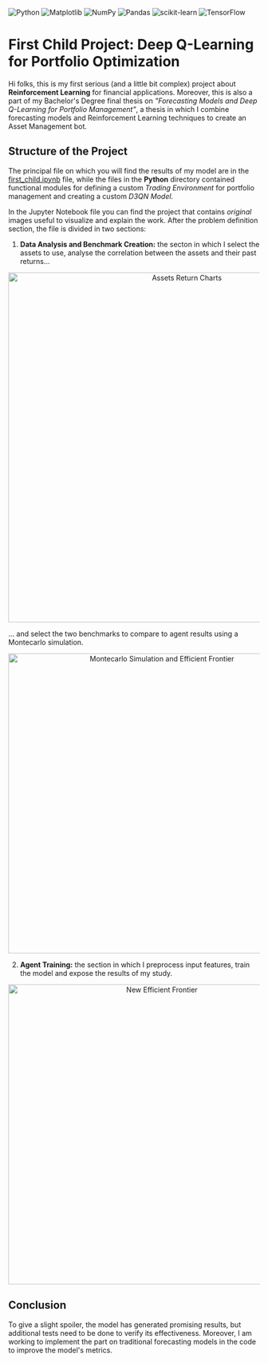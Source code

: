 ![Python](https://img.shields.io/badge/python-3.9.7-3670A0?style=for-the-badge&logo=python&logoColor=white&link=https%253A%252F%252Fimg.shields.io) ![Matplotlib](https://img.shields.io/badge/Matplotlib-3.9.1-%23ffffff.svg?style=for-the-badge&logo=Matplotlib&logoColor=black) ![NumPy](https://img.shields.io/badge/numpy-1.26.4-%23013243.svg?style=for-the-badge&logo=numpy&logoColor=white) ![Pandas](https://img.shields.io/badge/pandas-2.2.2-%23150458.svg?style=for-the-badge&logo=pandas&logoColor=white) ![scikit-learn](https://img.shields.io/badge/scikit--learn-1.5.1-%23F7931E.svg?style=for-the-badge&logo=scikit-learn&logoColor=white) ![TensorFlow](https://img.shields.io/badge/TensorFlow-2.17.0-%23FF6F00.svg?style=for-the-badge&logo=TensorFlow&logoColor=white)

# First Child Project: Deep Q-Learning for Portfolio Optimization
Hi folks, this is my first serious (and a little bit complex) project about __Reinforcement Learning__ for financial applications. Moreover, this is also a part of my Bachelor's Degree final thesis on _"Forecasting Models and Deep Q-Learning for Portfolio Management"_, a thesis in which I combine forecasting models and Reinforcement Learning techniques to create an Asset Management bot.

## Structure of the Project
The principal file on which you will find the results of my model are in the [first_child.ipynb](https://github.com/Axelio-Alison/first-child/blob/main/first_child.ipynb) file, while the files in the __Python__ directory contained functional modules for defining a custom _Trading Environment_ for portfolio management and creating a custom _D3QN Model_. 

In the Jupyter Notebook file you can find the project that contains _original_ images useful to visualize and explain the work. 
After the problem definition section, the file is divided in two sections:
1. __Data Analysis and Benchmark Creation:__ the secton in which I select the assets to use, analyse the correlation between the assets and their past returns...

<!-- [<img src="Assets Correlation Matrix.png" width="20"/>](https://github.com/user-attachments/assets/7b9f868d-7b77-45f2-bb1f-a4d99fa38aa9)
<p align="center">
  <img src="https://github.com/user-attachments/assets/7b9f868d-7b77-45f2-bb1f-a4d99fa38aa9" alt = "Assets Correlation Matrix" width="600px">
</p> -->

<p align="center">
  <img src="https://github.com/user-attachments/assets/1d4f81eb-4c94-413b-ab9b-0c0870707ef2" alt = "Assets Return Charts" width="700px">
</p>

... and select the two benchmarks to compare to agent results using a Montecarlo simulation.

<p align = "center">
  <img src = "https://github.com/user-attachments/assets/d51affdc-9709-4d85-9057-8d531a59adec" alt = "Montecarlo Simulation and Efficient Frontier" width = "600px">
</p>

2. __Agent Training:__ the section in which I preprocess input features, train the model and expose the results of my study.

<p align = "center">
 <img src = "https://github.com/user-attachments/assets/3fedb029-0266-40e2-ba8c-fe4acefaa5fe" alt = "New Efficient Frontier" width = "600px">
</p>

## Conclusion
To give a slight spoiler, the model has generated promising results, but additional tests need to be done to verify its effectiveness. Moreover, I am working to implement the part on traditional forecasting models in the code to improve the model's metrics.


